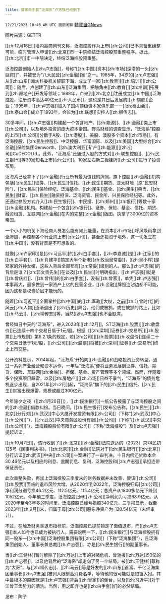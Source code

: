 ```yaml
---
title: 曾家白手套“泛海系”卢志强已经倒下
---
```

`12/21/2023 10:46 AM UTC 丽丽闲聊` [轉載自GNews](https://gnews.org/articles/2136170)

图片来源：GETTR

[[zh:12月18日]]墙内赢商网刊文称，泛海控股作为上市[[zh:公司]]已不具备重组整可能，临时管理人申请[[zh:北京]]市一中院终结泛海控股预重整程序。据此，[[zh:北京]]市一中院决定，终结泛海控股预重整。

泛海控股创始人[[zh:卢志强]]，号称“[[zh:中国]]资本[[zh:市场]]深潜的一头[[zh:巨鳄]]”，并被誉为“八大民营[[zh:金融]]家”之一。1985年，34岁的[[zh:卢志强]]从[[zh:山东]]潍坊科委机关辞职下海，成立了一家[[zh:教育]][[zh:培训]][[zh:公司]]；随后，卢创建了[[zh:山东]]泛海集团，把触角由[[zh:教育]][[zh:培训]]拓展到[[zh:房地产]]开发等领域；1988年，卢来到[[zh:北京]]注册成立[[zh:中国]]泛海控股，注册资本高达40亿元[[zh:人民币]]，这也是其日后发展的[[zh:旗舰]]企业；1995年，[[zh:卢志强]]加入了国内顶级资本家俱乐部一一[[zh:泰山会]]，[[zh:泰山会]]成立于1993年，会长为[[zh:联想]]实控人[[zh:柳传志]]。

30多年间，[[zh:卢志强]]构建起一个包含地产、[[zh:能源]]、[[zh:金融]]类上市[[zh:公司]]，以及境外投资的庞大资本帝国。野马财经的调查显示，“泛海系”控股的上市[[zh:公司]]分散于A股、[[zh:港股]]、美股、澳股多个资本[[zh:市场]]，有泛海控股、[[zh:民生控股]]、中泛控股、华富国际、以及[[zh:美国]]大型综合[[zh:金融]]保险集团Genworth、[[zh:澳大利亚]]矿产[[zh:能源]][[zh:公司]]CuDECOLtd.。此外，“泛海系”还通过入股的方式对[[zh:联想控股]]、[[zh:民生银行]]等39家知名上市[[zh:公司]]、10家左右新三板挂牌[[zh:公司]]进行了投资布局。

泛海系已经拿下了[[zh:金融]]行业所有最为值钱的牌照，旗下控股[[zh:金融]]机构包括[[zh:民生]]证券、[[zh:民生]]信托、[[zh:民生]]期货、亚太财险（原“民安财险”）、[[zh:民生]]保险经纪、泛海基金、[[zh:民生]]基金、[[zh:民生]]典当、[[zh:民生]]财富、[[zh:民生]]融资担保、泛海资管、民金所、兴民保险经纪等。此外，还通过参股方式介入[[zh:民生银行]]、中民投、[[zh:郑州]][[zh:银行]]等数十家[[zh:金融]]机构。构建起一个包含[[zh:银行]]、证券、保险、基金、信托、期货、融资租赁、互联网[[zh:金融]]在内的完整[[zh:金融]]版图，执掌了3000亿的资本帝国。

一个小小的机关下海经商人员怎么能有如此能量，在资本[[zh:市场]]呼风唤雨拿到全牌照，再控制各个行业的上市[[zh:公司]]，甚至还投资于境外，这一切发生在[[zh:中国]]，没有背景是不可想象的。

就像[[zh:许家印]]是[[zh:习远平]]的[[zh:白手套]]，[[zh:李嘉诚]]是[[zh:江家]]的[[zh:白手套]]，[[zh:肖建华]]搞定大半个新老[[zh:政治局常委]]，[[zh:吴小晖]]是邓家的外孙女婿，这些人背后全部都有[[zh:常委]]级别的人。那么[[zh:卢志强]]的背后是谁？[[zh:郭文贵先生]]在谈及[[zh:民生]]时明确指出，[[zh:卢志强]]就是[[zh:曾庆红]]、[[zh:曾伟]]的[[zh:白手套]]，没有[[zh:曾家]]，单凭[[zh:卢志强]]本事再大，最多做到一家资产上亿的民营企业，[[zh:金融]]牌照连沾边都不可能，因为这都是权贵阶层才能玩的。

随着[[zh:习近平]]全面掌控[[zh:中国]]的[[zh:军政]]大权，之前[[zh:江曾时代]]的风云[[zh:人物]]逐渐退出了[[zh:历史]]舞台，他们或被抓，或在被抓的路上，比如[[zh:马云]]、[[zh:柳传志]]等，当然[[zh:卢志强]]也不会缺席。

曾经如日中天的“泛海系”，进入2023年[[zh:12月]]，ST泛海[[zh:股票]][[zh:收盘价]]已连续十四个交易日低于1元/股。根据《[[zh:深圳]]证券[[zh:交易所]][[zh:股票]]上市规则》第9.2.1条的规定，若[[zh:公司]][[zh:股票]][[zh:收盘价]]连续二十个交易日低于1元/股，[[zh:公司]][[zh:股票]]将被[[zh:深圳]]证券[[zh:交易所]]终止上市交易。

公开资料显示，2014年起，“泛海系”开始向[[zh:金融]]和战略投资业务转型，通过一系列产业经营和资本运作，一年后“泛海系”便将业务发展到证券、信托、期货、保险、互联网[[zh:金融]]、担保、基金、资产管理等多个领域。然而，伴随着多个投资项目踩雷，以及[[zh:房地产]][[zh:市场]]日益不景气，“泛海系”的债务危机逐步出现，自2021年[[zh:2月]]起，“泛海系”旗下的[[zh:民生]]信托、[[zh:民生]]财富出现爆雷，规模或超过300亿元。

今年除夕之夜（[[zh:1月20日]]），[[zh:民生银行]]一纸公告披露了与泛海控股之间的[[zh:金融]]借款纠纷。当日晚间，[[zh:民生银行]]发布公告称，[[zh:民生]][[zh:北京]]分行对[[zh:武汉]]中心大厦开发投资有限[[zh:公司]]（下称“[[zh:武汉]]中心[[zh:公司]]”）、[[zh:武汉]]中央商务区股份有限[[zh:公司]]（下称“[[zh:武汉]]中央[[zh:公司]]”）、泛海控股股份有限[[zh:公司]]（下称“泛海控股”）及[[zh:卢志强]]提起诉讼。

[[zh:10月7日]]，该行收到了[[zh:北京]][[zh:金融]]法院送达的（2023）京74民初125号《民事判决书》。[[zh:北京]][[zh:金融]]法院对于[[zh:民生银行]][[zh:北京]]分行诉讼[[zh:武汉]]中央[[zh:公司]]一案进行了一审判决。十日内偿还贷款本金30.46亿元以及相应的利息、逾期罚息、复利，泛海控股和[[zh:卢志强]]承担连带保证责任。

此次重整失败，再加上泛海控股三季度末的财务数据并未改善，使该[[zh:公司]][[zh:股票]]面临的退市风险大增。从2020年到2022年，泛海控股归母[[zh:公司]]净利润分别亏损46.2亿元、112.5亿元、115.4亿元；总资产从1800多亿元下降到1052亿元。今年前三季度，泛海控股归母[[zh:公司]]净利润为亏损68.9亿元。从2020年至今3年多的时间里，泛海控股已经亏损超340亿元。三季报显示，截至2023年[[zh:9月]]末，归属于母[[zh:公司]]股东净资产为-120.54亿元（未经审计）。

不过，在触及财务类退市指标前，泛海控股已提前锁定了面值退市，而[[zh:卢志强]]本人如今也已成为被执行人。需要说明一下，[[zh:民生银行]]与泛海控股拥有同一股东—[[zh:中国]]泛海控股集团有限[[zh:公司]]（下称“泛海集团”），且泛海集团创始人、董事长兼总裁[[zh:卢志强]]，亦是[[zh:民生银行]]的副董事长。

当[[zh:王健林]]暂时解除了[[zh:万达]]上市的对赌危机，曾驰援[[zh:万达]]50亿的[[zh:卢志强]]，以及他背后的“泛海系”却走向了另一个结局。被[[zh:王健林]]尊称为“大哥”，与[[zh:柳传志]]、[[zh:马云]]等是好友的[[zh:山东]]首富、千亿泛海集团董事长[[zh:卢志强]]被列入限制高消费名单，等待他的很可能就是锒铛入狱。其中最根本的原因就是[[zh:卢志强]]背后[[zh:曾家]]的倒台，以及[[zh:习近平]]对于江曾王孟势力的清洗。当然，用之即弃也是[[zh:白手套]]们的必然结局。

    
发布：陶子

